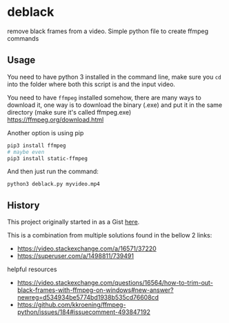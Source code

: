 # deblack

remove black frames from a video. Simple python file to create ffmpeg commands

## Usage

You need to have python 3 installed in the command line, make sure you `cd` into the folder where both this script is and the input video.

You need to have `ffmpeg` installed somehow, there are many ways to download it, one way is to download the binary (.exe) and put it in the same directory (make sure it's called ffmpeg.exe)
https://ffmpeg.org/download.html

Another option is using pip
```sh
pip3 install ffmpeg
# maybe even
pip3 install static-ffmpeg
```

And then just run the command:
```
python3 deblack.py myvideo.mp4
```



## History

This project originally started in as a Gist [here](https://gist.github.com/FarisHijazi/eff7a7979440faa84a63657e085ec504).

This is a combination from multiple solutions found in the bellow 2 links:
- https://video.stackexchange.com/a/16571/37220
- https://superuser.com/a/1498811/739491

helpful resources
- https://video.stackexchange.com/questions/16564/how-to-trim-out-black-frames-with-ffmpeg-on-windows#new-answer?newreg=d534934be5774bd1938b535cd76608cd
- https://github.com/kkroening/ffmpeg-python/issues/184#issuecomment-493847192


